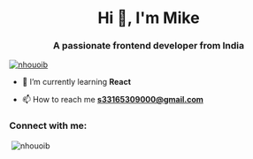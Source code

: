 <h1 align="center">Hi 👋, I'm Mike</h1>
<h3 align="center">A passionate frontend developer from India</h3>

<p align="left"> <a href="https://github.com/ryo-ma/github-profile-trophy"><img src="https://github-profile-trophy.vercel.app/?username=nhouoib" alt="nhouoib" /></a> </p>

- 🌱 I’m currently learning **React**

- 📫 How to reach me **s33165309000@gmail.com**

<h3 align="left">Connect with me:</h3>
<p align="left">
</p>

<p>&nbsp;<img align="center" src="https://github-readme-stats.vercel.app/api?username=nhouoib&show_icons=true&locale=en" alt="nhouoib" /></p>

